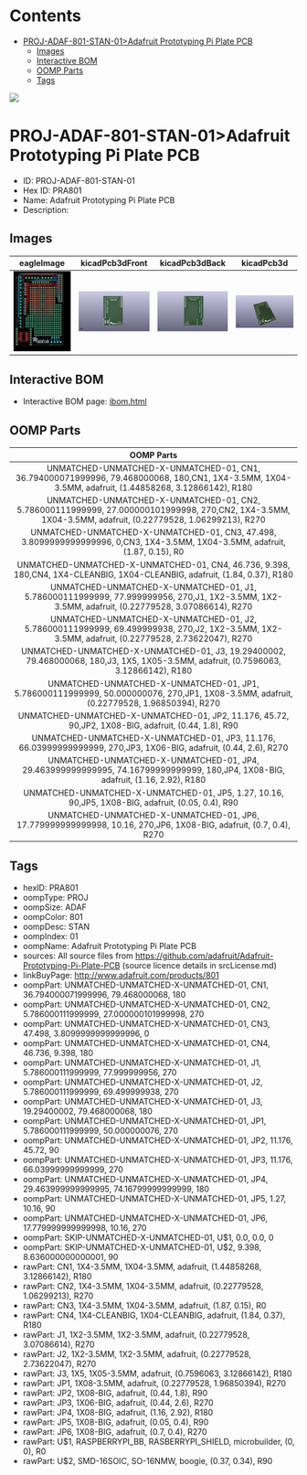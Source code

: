 



Contents
========

* [PROJ-ADAF-801-STAN-01>Adafruit Prototyping Pi Plate PCB](#proj-adaf-801-stan-01adafruit-prototyping-pi-plate-pcb)
	* [Images](#images)
	* [Interactive BOM](#interactive-bom)
	* [OOMP Parts](#oomp-parts)
	* [Tags](#tags)
  
![][im]
# PROJ-ADAF-801-STAN-01>Adafruit Prototyping Pi Plate PCB

- ID: PROJ-ADAF-801-STAN-01
- Hex ID: PRA801
- Name: Adafruit Prototyping Pi Plate PCB
- Description: 

## Images
  
  

|eagleImage|kicadPcb3dFront|kicadPcb3dBack|kicadPcb3d|
| :---: | :---: | :---: | :---: |
|[![eagleImage](eagleImage_140.png)](eagleImage_600.png)|[![kicadPcb3dFront](kicadPcb3dFront_140.png)](kicadPcb3dFront_600.png)|[![kicadPcb3dBack](kicadPcb3dBack_140.png)](kicadPcb3dBack_600.png)|[![kicadPcb3d](kicadPcb3d_140.png)](kicadPcb3d_600.png)|

## Interactive BOM

- Interactive BOM page: [ibom.html](kicad/bom/ibom.html)

## OOMP Parts
  

|OOMP Parts|
| :---: |
|UNMATCHED-UNMATCHED-X-UNMATCHED-01, CN1, 36.794000071999996, 79.468000068, 180,CN1, 1X4-3.5MM, 1X04-3.5MM, adafruit, (1.44858268, 3.12866142), R180|
|UNMATCHED-UNMATCHED-X-UNMATCHED-01, CN2, 5.786000111999999, 27.000000101999998, 270,CN2, 1X4-3.5MM, 1X04-3.5MM, adafruit, (0.22779528, 1.06299213), R270|
|UNMATCHED-UNMATCHED-X-UNMATCHED-01, CN3, 47.498, 3.8099999999999996, 0,CN3, 1X4-3.5MM, 1X04-3.5MM, adafruit, (1.87, 0.15), R0|
|UNMATCHED-UNMATCHED-X-UNMATCHED-01, CN4, 46.736, 9.398, 180,CN4, 1X4-CLEANBIG, 1X04-CLEANBIG, adafruit, (1.84, 0.37), R180|
|UNMATCHED-UNMATCHED-X-UNMATCHED-01, J1, 5.786000111999999, 77.999999956, 270,J1, 1X2-3.5MM, 1X2-3.5MM, adafruit, (0.22779528, 3.07086614), R270|
|UNMATCHED-UNMATCHED-X-UNMATCHED-01, J2, 5.786000111999999, 69.499999938, 270,J2, 1X2-3.5MM, 1X2-3.5MM, adafruit, (0.22779528, 2.73622047), R270|
|UNMATCHED-UNMATCHED-X-UNMATCHED-01, J3, 19.29400002, 79.468000068, 180,J3, 1X5, 1X05-3.5MM, adafruit, (0.7596063, 3.12866142), R180|
|UNMATCHED-UNMATCHED-X-UNMATCHED-01, JP1, 5.786000111999999, 50.000000076, 270,JP1, 1X08-3.5MM, adafruit, (0.22779528, 1.96850394), R270|
|UNMATCHED-UNMATCHED-X-UNMATCHED-01, JP2, 11.176, 45.72, 90,JP2, 1X08-BIG, adafruit, (0.44, 1.8), R90|
|UNMATCHED-UNMATCHED-X-UNMATCHED-01, JP3, 11.176, 66.03999999999999, 270,JP3, 1X06-BIG, adafruit, (0.44, 2.6), R270|
|UNMATCHED-UNMATCHED-X-UNMATCHED-01, JP4, 29.463999999999995, 74.16799999999999, 180,JP4, 1X08-BIG, adafruit, (1.16, 2.92), R180|
|UNMATCHED-UNMATCHED-X-UNMATCHED-01, JP5, 1.27, 10.16, 90,JP5, 1X08-BIG, adafruit, (0.05, 0.4), R90|
|UNMATCHED-UNMATCHED-X-UNMATCHED-01, JP6, 17.779999999999998, 10.16, 270,JP6, 1X08-BIG, adafruit, (0.7, 0.4), R270|

## Tags

- hexID: PRA801
- oompType: PROJ
- oompSize: ADAF
- oompColor: 801
- oompDesc: STAN
- oompIndex: 01
- oompName: Adafruit Prototyping Pi Plate PCB
- sources: All source files from https://github.com/adafruit/Adafruit-Prototyping-Pi-Plate-PCB (source licence details in srcLicense.md)
- linkBuyPage: http://www.adafruit.com/products/801
- oompPart: UNMATCHED-UNMATCHED-X-UNMATCHED-01, CN1, 36.794000071999996, 79.468000068, 180
- oompPart: UNMATCHED-UNMATCHED-X-UNMATCHED-01, CN2, 5.786000111999999, 27.000000101999998, 270
- oompPart: UNMATCHED-UNMATCHED-X-UNMATCHED-01, CN3, 47.498, 3.8099999999999996, 0
- oompPart: UNMATCHED-UNMATCHED-X-UNMATCHED-01, CN4, 46.736, 9.398, 180
- oompPart: UNMATCHED-UNMATCHED-X-UNMATCHED-01, J1, 5.786000111999999, 77.999999956, 270
- oompPart: UNMATCHED-UNMATCHED-X-UNMATCHED-01, J2, 5.786000111999999, 69.499999938, 270
- oompPart: UNMATCHED-UNMATCHED-X-UNMATCHED-01, J3, 19.29400002, 79.468000068, 180
- oompPart: UNMATCHED-UNMATCHED-X-UNMATCHED-01, JP1, 5.786000111999999, 50.000000076, 270
- oompPart: UNMATCHED-UNMATCHED-X-UNMATCHED-01, JP2, 11.176, 45.72, 90
- oompPart: UNMATCHED-UNMATCHED-X-UNMATCHED-01, JP3, 11.176, 66.03999999999999, 270
- oompPart: UNMATCHED-UNMATCHED-X-UNMATCHED-01, JP4, 29.463999999999995, 74.16799999999999, 180
- oompPart: UNMATCHED-UNMATCHED-X-UNMATCHED-01, JP5, 1.27, 10.16, 90
- oompPart: UNMATCHED-UNMATCHED-X-UNMATCHED-01, JP6, 17.779999999999998, 10.16, 270
- oompPart: SKIP-UNMATCHED-X-UNMATCHED-01, U$1, 0.0, 0.0, 0
- oompPart: SKIP-UNMATCHED-X-UNMATCHED-01, U$2, 9.398, 8.636000000000001, 90
- rawPart: CN1, 1X4-3.5MM, 1X04-3.5MM, adafruit, (1.44858268, 3.12866142), R180
- rawPart: CN2, 1X4-3.5MM, 1X04-3.5MM, adafruit, (0.22779528, 1.06299213), R270
- rawPart: CN3, 1X4-3.5MM, 1X04-3.5MM, adafruit, (1.87, 0.15), R0
- rawPart: CN4, 1X4-CLEANBIG, 1X04-CLEANBIG, adafruit, (1.84, 0.37), R180
- rawPart: J1, 1X2-3.5MM, 1X2-3.5MM, adafruit, (0.22779528, 3.07086614), R270
- rawPart: J2, 1X2-3.5MM, 1X2-3.5MM, adafruit, (0.22779528, 2.73622047), R270
- rawPart: J3, 1X5, 1X05-3.5MM, adafruit, (0.7596063, 3.12866142), R180
- rawPart: JP1, 1X08-3.5MM, adafruit, (0.22779528, 1.96850394), R270
- rawPart: JP2, 1X08-BIG, adafruit, (0.44, 1.8), R90
- rawPart: JP3, 1X06-BIG, adafruit, (0.44, 2.6), R270
- rawPart: JP4, 1X08-BIG, adafruit, (1.16, 2.92), R180
- rawPart: JP5, 1X08-BIG, adafruit, (0.05, 0.4), R90
- rawPart: JP6, 1X08-BIG, adafruit, (0.7, 0.4), R270
- rawPart: U$1, RASPBERRYPI_BB, RASBERRYPI_SHIELD, microbuilder, (0, 0), R0
- rawPart: U$2, SMD-16SOIC, SO-16NMW, boogie, (0.37, 0.34), R90



[im]: kicadPcb3d_450.png
